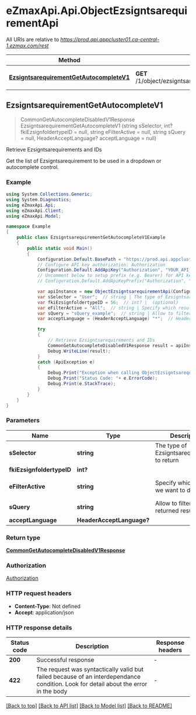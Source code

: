 # eZmaxApi.Api.ObjectEzsigntsarequirementApi

All URIs are relative to *https://prod.api.appcluster01.ca-central-1.ezmax.com/rest*

Method | HTTP request | Description
------------- | ------------- | -------------
[**EzsigntsarequirementGetAutocompleteV1**](ObjectEzsigntsarequirementApi.md#ezsigntsarequirementgetautocompletev1) | **GET** /1/object/ezsigntsarequirement/getAutocomplete/{sSelector} | Retrieve Ezsigntsarequirements and IDs



## EzsigntsarequirementGetAutocompleteV1

> CommonGetAutocompleteDisabledV1Response EzsigntsarequirementGetAutocompleteV1 (string sSelector, int? fkiEzsignfoldertypeID = null, string eFilterActive = null, string sQuery = null, HeaderAcceptLanguage? acceptLanguage = null)

Retrieve Ezsigntsarequirements and IDs

Get the list of Ezsigntsarequirement to be used in a dropdown or autocomplete control.

### Example

```csharp
using System.Collections.Generic;
using System.Diagnostics;
using eZmaxApi.Api;
using eZmaxApi.Client;
using eZmaxApi.Model;

namespace Example
{
    public class EzsigntsarequirementGetAutocompleteV1Example
    {
        public static void Main()
        {
            Configuration.Default.BasePath = "https://prod.api.appcluster01.ca-central-1.ezmax.com/rest";
            // Configure API key authorization: Authorization
            Configuration.Default.AddApiKey("Authorization", "YOUR_API_KEY");
            // Uncomment below to setup prefix (e.g. Bearer) for API key, if needed
            // Configuration.Default.AddApiKeyPrefix("Authorization", "Bearer");

            var apiInstance = new ObjectEzsigntsarequirementApi(Configuration.Default);
            var sSelector = "User";  // string | The type of Ezsigntsarequirements to return
            var fkiEzsignfoldertypeID = 56;  // int? |  (optional) 
            var eFilterActive = "All";  // string | Specify which results we want to display. (optional)  (default to Active)
            var sQuery = "sQuery_example";  // string | Allow to filter the returned results (optional) 
            var acceptLanguage = (HeaderAcceptLanguage) "*";  // HeaderAcceptLanguage? |  (optional) 

            try
            {
                // Retrieve Ezsigntsarequirements and IDs
                CommonGetAutocompleteDisabledV1Response result = apiInstance.EzsigntsarequirementGetAutocompleteV1(sSelector, fkiEzsignfoldertypeID, eFilterActive, sQuery, acceptLanguage);
                Debug.WriteLine(result);
            }
            catch (ApiException e)
            {
                Debug.Print("Exception when calling ObjectEzsigntsarequirementApi.EzsigntsarequirementGetAutocompleteV1: " + e.Message );
                Debug.Print("Status Code: "+ e.ErrorCode);
                Debug.Print(e.StackTrace);
            }
        }
    }
}
```

### Parameters


Name | Type | Description  | Notes
------------- | ------------- | ------------- | -------------
 **sSelector** | **string**| The type of Ezsigntsarequirements to return | 
 **fkiEzsignfoldertypeID** | **int?**|  | [optional] 
 **eFilterActive** | **string**| Specify which results we want to display. | [optional] [default to Active]
 **sQuery** | **string**| Allow to filter the returned results | [optional] 
 **acceptLanguage** | **HeaderAcceptLanguage?**|  | [optional] 

### Return type

[**CommonGetAutocompleteDisabledV1Response**](CommonGetAutocompleteDisabledV1Response.md)

### Authorization

[Authorization](../README.md#Authorization)

### HTTP request headers

- **Content-Type**: Not defined
- **Accept**: application/json


### HTTP response details
| Status code | Description | Response headers |
|-------------|-------------|------------------|
| **200** | Successful response |  -  |
| **422** | The request was syntactically valid but failed because of an interdependance condition. Look for detail about the error in the body |  -  |

[[Back to top]](#)
[[Back to API list]](../README.md#documentation-for-api-endpoints)
[[Back to Model list]](../README.md#documentation-for-models)
[[Back to README]](../README.md)

